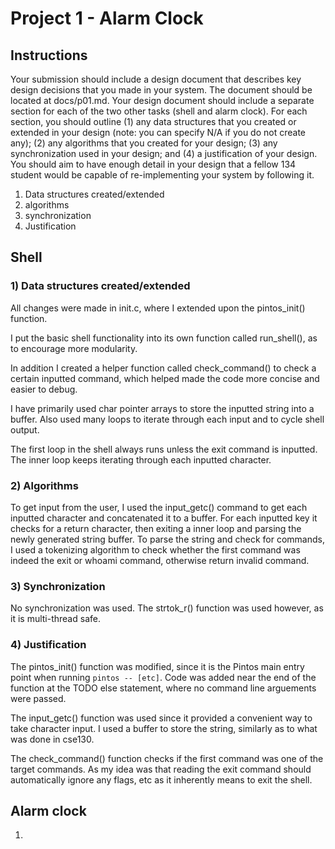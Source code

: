 # Project 1 - Alarm Clock

## Instructions
Your submission should include a design document that describes key design decisions that
you made in your system. The document should be located at docs/p01.md. Your design
document should include a separate section for each of the two other tasks (shell and alarm
clock). For each section, you should outline (1) any data structures that you created or
extended in your design (note: you can specify N/A if you do not create any); (2) any
algorithms that you created for your design; (3) any synchronization used in your design;
and (4) a justification of your design. You should aim to have enough detail in your design
that a fellow 134 student would be capable of re-implementing your system by following it.

1) Data structures created/extended
2) algorithms
3) synchronization
4) Justification

## Shell
### 1) Data structures created/extended

All changes were made in init.c, where I extended upon the pintos_init() function.

I put the basic shell functionality into its own function called run_shell(), as to encourage more modularity. 

In addition I created a helper function called check_command() to check a certain inputted command, which helped made the code more concise and easier to debug.

I have primarily used char pointer arrays to store the inputted string into a buffer. Also used many loops to iterate through each input and to cycle shell output.

The first loop in the shell always runs unless the exit command is inputted. The inner loop keeps iterating through each inputted character.

### 2) Algorithms

To get input from the user, I used the input_getc() command to get each inputted character and concatenated it to a buffer. For each inputted key it checks for a return character, then exiting a inner loop and parsing the newly generated string buffer. To parse the string and check for commands, I used a tokenizing algorithm to check whether the first command was indeed the exit or whoami command, otherwise return invalid command.

### 3) Synchronization

No synchronization was used. The strtok_r() function was used however, as it is multi-thread safe.

### 4) Justification
The pintos_init() function was modified, since it is the Pintos main entry point when running ```pintos -- [etc]```. Code was added near the end of the function at the TODO else statement, where no command line arguements were passed.

The input_getc() function was used since it provided a convenient way to take character input. I used a buffer to store the string, similarly as to what was done in cse130.

The check_command() function checks if the first command was one of the target commands. As my idea was that reading the exit command should automatically ignore any flags, etc as it inherently means to exit the shell.

## Alarm clock

1) 
